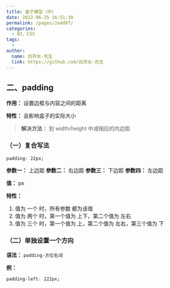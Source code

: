 ```yaml
---
title: 盒子模型（中）
date: 2022-06-25 16:51:30
permalink: /pages/2a4d8f/
categories:
  - 02、CSS
tags:
  - 
author: 
  name: 白开水-先生
  link: https://github.com/白开水-先生
---
```

## 二、padding

**作用：** 设置边框与内容之间的距离

**特性：** 会影响盒子的实际大小
> **解决方法：** 到 width/height 中减相应的内边距

### （一）复合写法

```css
padding: 22px;
```

**参数一：** 上边距
**参数二：** 右边距
**参数三：** 下边距
**参数四：** 左边距

**值：** px

**特性：** 
1. 值为 一个 时，所有参数 都为该值
2. 值为 两个 时，第一个值为 上下，第二个值为 左右
3. 值为 三个 时，第一个值为 上，第二个值为 左右，第三个值为 下

### （二）单独设置一个方向

**语法：** `padding-方位名词`

**例：**
```css
padding-left: 222px;
```